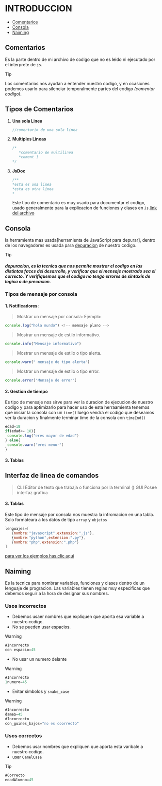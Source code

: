 # INTRODUCCION
- [Comentarios](#comentarios) 
- [Consola](#consola) 
- [Naiming](#naiming) 
  
## Comentarios
Es la parte dentro de mi archivo de codigo que no es leido ni ejecutado por el interprete de `js`.
> [!TIP]
> Los comentarios nos ayudan a entender nuestro codigo, y en ocasiones podemos usarlo para silenciar temporalmente partes del codigo *(comentar codigo)*.

## Tipos de Comentarios
1. **Una sola Linea**
   ```js
   //comentario de una sola linea
   ```
2. **Multiples Lineas**
   ```js
   /*
      *comentario de multilinea
      *coment 1
   */
   ```
3. **JsDoc**
   ```js
   /**
   *esta es una linea
   *esta es otra linea
   *
   ```
   Este tipo de comentario es muy usado para documentar el codigo, usado generalmente para la explicacion de funciones y clases en `Js`.[link del archivo](comentarios.js)

## Consola
   la herramienta mas usada[herramienta de JavaScript para depurar], dentro de los navegadores es usada para [depuracion](#depuracion) de nuestro codigo.

   > [!TIP]
   > ##### depuracion, es la tecnica que nos permite mostrar el codigo en las distintas faces del desarrollo, y verificar que el mensaje mostrado sea el correcto. Y verifiquemos que el codigo no tengo errores de sintaxis de logica o de precacion.
   ### Tipos de mensaje por consola
   #### 1. Notificadores: 
   > Mostrar un mensaje por consola:
    Ejemplo:
   ```js
   console.log("hola mundo") <!-- mensaje plano -->
   ```
   > Mostrar un mensaje de estilo informativo.
   ```js
   console.info("Mensaje informativo")
   ```   
   > Mostrar un mensaje de estilo o tipo alerta.
   ```js
   console.warn(" mensaje de tipo alerta")
   ```   
   > Mostrar un mensaje de estilo o tipo error.
   ```js
   console.error("Mensaje de error")
   ```   
   #### 2. Gestion de tiempo
   Es tipo de mensaje nos sirve para ver la duracion de ejecucion de nuestro codigo y para aptimizarlo para hacer uso de esta herraamienta tenemos que iniciar la consola con un `time()` luego vendra el codigo que deseamos ver la duracion y finalmente terminar time de la consola con `timeEnd()`

   ```js
edad=18
if(edad<= 18){
    console.log("eres mayor de edad")
} else{
    console.warn("eres menor")
}
   ```
   #### 3. Tablas


## Interfaz de linea de comandos
> CLI Editor de texto que trabaja o funciona por la terminal ()
> GUI Posee interfaz grafica

#### 3. Tablas
Este tipo de mensaje por consola nos muestra la infromacion en una tabla.
Solo formateara a los datos de tipo `array` y `objetos`
```js
lenguajes=[
   {nombre:"javascript",extension:".js"},
   {nombre:"python",extension:".py"},
   {nombre:"php",extension:".php"}
]
```
[para ver los ejemplos has clic aqui](consola.js)

## Naiming
 Es la tecnica para nombrar variables, funciones  y clases dentro de un lenguaje de progracion.
 Las variables tienen reglas muy especificas que debemos seguir a la hora de designar sus nombres.
 ### Usos incorrectos
 
  - Debemos usaer nombres que expliquen que aporta esa variable a nuestro codigo.
  - No se pueden usar espacios.
>[!WARNING]
```js
#Incorrecto
con espacio=45
```
- No usar un numero delante
>[!WARNING]
```js
#Incorrecto
1numero=45
```
- Evitar simbolos y `snake_case`
>[!WARNING]
```js
#Incorrecto
dame$=45
#Incorrecto
con_guines_bajos="no es coorrecto"
```

### Usos correctos
- Debemos usar nombres que expliquen que aporta esta varibale a nuestro codigo.
- usar `CamelCase`
> [!TIP]
> ```js
> #Correcto
> edadAlumno=45
```